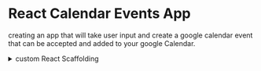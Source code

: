 # React Calendar Events App

creating an app that will take user input and create a google calendar event that can be accepted and added to your google Calendar.


<details>
<summary>custom React Scaffolding</summary>

"dependencies": {
"react": "^17.0.2",
"react-dom": "^17.0.2"
},
"devDependencies": {
"@babel/cli": "^7.16.8",
"@babel/core": "^7.16.10",
"@babel/preset-env": "^7.16.10",
"@babel/preset-react": "^7.16.7",
"@testing-library/jest-dom": "^5.16.1",
"@testing-library/react": "^12.1.2",
"babel-jest": "^27.4.6",
"babel-loader": "^8.2.3",
"css-loader": "^6.5.1",
"eslint": "^8.7.0",
"eslint-config-prettier": "^8.3.0",
"eslint-plugin-prettier": "^4.0.0",
"eslint-plugin-react": "^7.28.0",
"eslint-plugin-react-hooks": "^4.3.0",
"html-webpack-plugin": "^5.5.0",
"jest": "^27.4.7",
"prettier": "^2.5.1",
"style-loader": "^3.3.1",
"webpack": "^5.66.0",
"webpack-cli": "^4.9.1",
"webpack-dev-server": "^4.7.3"
}

</details>

